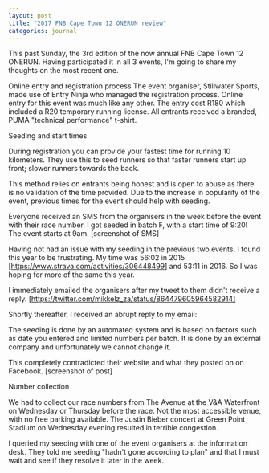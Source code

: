 ```yaml
---
layout: post
title: "2017 FNB Cape Town 12 ONERUN review"
categories: journal
---
```


This past Sunday, the 3rd edition of the now annual FNB Cape Town 12 ONERUN. Having participated it in all 3 events, I'm going to share my thoughts on the most recent one.

Online entry and registration process
The event organiser, Stillwater Sports, made use of Entry Ninja who managed the registration process. Online entry for this event was much like any other.  The entry cost R180 which included a R20 temporary running license. All entrants received a branded, PUMA "technical performance" t-shirt.

Seeding and start times

During registration you can provide your fastest time for running 10 kilometers. They use this to seed runners so that faster runners start up front; slower runners towards the back.

This method relies on entrants being honest and is open to abuse as there is no validation of the time provided. Due to the increase in popularity of the event, previous times for the event should help with seeding.

Everyone received an SMS from the organisers in the week before the event with their race number. I got seeded in batch F, with a start time of 9:20! The event starts at 9am.  [screenshot of SMS] 

Having not had an issue with my seeding in the previous two events, I found this year to be frustrating. My time was 56:02 in 2015 [https://www.strava.com/activities/306448499] and 53:11 in 2016. So I was hoping for more of the same this year.

I immediately emailed the organisers after my tweet to them didn't receive a reply. [https://twitter.com/mikkelz_za/status/864479605964582914]

Shortly thereafter, I received an abrupt reply to my email:

The seeding is done by an automated system and is based on factors such as date you entered and limited numbers per batch. It is done by an external company and unfortunately we cannot change it.

This completely contradicted their website and what they posted on on Facebook. [screenshot of post]

Number collection

We had to collect our race numbers from The Avenue at the V&A Waterfront on Wednesday or Thursday before the race. Not the most accessible venue, with no free parking available. The Justin Bieber concert at Green Point Stadium on Wednesday evening resulted in terrible congestion.

I queried my seeding with one of the event organisers at the information desk. They told me seeding "hadn't gone according to plan" and that I must wait and see if they resolve it later in the week.
